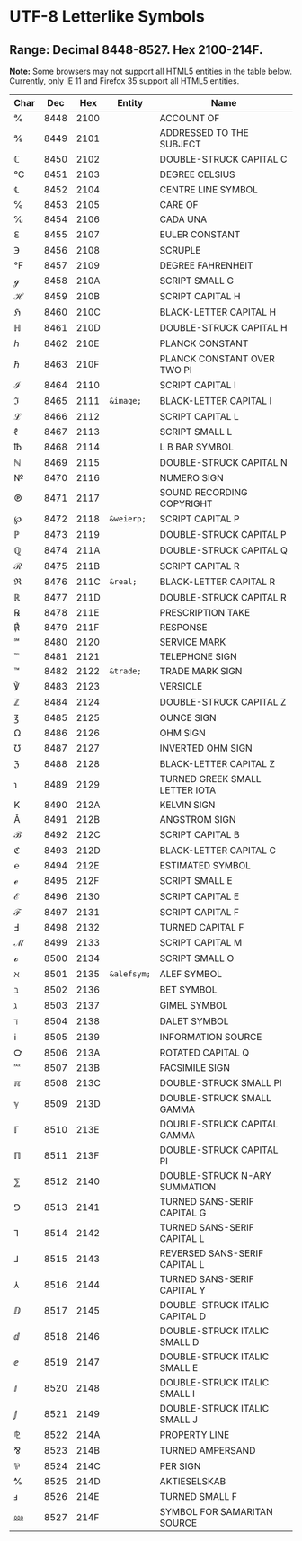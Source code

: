 # UTF-8 Letterlike Symbols

## Range: Decimal 8448-8527. Hex 2100-214F.

**Note:** Some browsers may not support all HTML5 entities in the table below.
Currently, only IE 11 and Firefox 35 support all HTML5 entities.

Char | Dec  | Hex  | Entity      | Name
---- | ---- | ---- | ----------- | ----
℀    | 8448 | 2100 |             | ACCOUNT OF
℁    | 8449 | 2101 |             | ADDRESSED TO THE SUBJECT
ℂ    | 8450 | 2102 |             | DOUBLE-STRUCK CAPITAL C
℃   | 8451 | 2103 |             | DEGREE CELSIUS
℄    | 8452 | 2104 |             | CENTRE LINE SYMBOL
℅    | 8453 | 2105 |             | CARE OF
℆    | 8454 | 2106 |             | CADA UNA
ℇ    | 8455 | 2107 |             | EULER CONSTANT
℈    | 8456 | 2108 |             | SCRUPLE
℉   | 8457 | 2109 |             | DEGREE FAHRENHEIT
ℊ    | 8458 | 210A |             | SCRIPT SMALL G
ℋ    | 8459 | 210B |             | SCRIPT CAPITAL H
ℌ    | 8460 | 210C |             | BLACK-LETTER CAPITAL H
ℍ    | 8461 | 210D |             | DOUBLE-STRUCK CAPITAL H
ℎ    | 8462 | 210E |             | PLANCK CONSTANT
ℏ    | 8463 | 210F |             | PLANCK CONSTANT OVER TWO PI
ℐ    | 8464 | 2110 |             | SCRIPT CAPITAL I
ℑ    | 8465 | 2111 | `&image;`   | BLACK-LETTER CAPITAL I
ℒ    | 8466 | 2112 |             | SCRIPT CAPITAL L
ℓ    | 8467 | 2113 |             | SCRIPT SMALL L
℔    | 8468 | 2114 |             | L B BAR SYMBOL
ℕ    | 8469 | 2115 |             | DOUBLE-STRUCK CAPITAL N
№    | 8470 | 2116 |             | NUMERO SIGN
℗    | 8471 | 2117 |             | SOUND RECORDING COPYRIGHT
℘    | 8472 | 2118 | `&weierp;`  | SCRIPT CAPITAL P
ℙ    | 8473 | 2119 |             | DOUBLE-STRUCK CAPITAL P
ℚ    | 8474 | 211A |             | DOUBLE-STRUCK CAPITAL Q
ℛ    | 8475 | 211B |             | SCRIPT CAPITAL R
ℜ    | 8476 | 211C | `&real;`    | BLACK-LETTER CAPITAL R
ℝ    | 8477 | 211D |             | DOUBLE-STRUCK CAPITAL R
℞    | 8478 | 211E |             | PRESCRIPTION TAKE
℟    | 8479 | 211F |             | RESPONSE
℠    | 8480 | 2120 |             | SERVICE MARK
℡   | 8481 | 2121 |             | TELEPHONE SIGN
™    | 8482 | 2122 | `&trade;`   | TRADE MARK SIGN
℣    | 8483 | 2123 |             | VERSICLE
ℤ    | 8484 | 2124 |             | DOUBLE-STRUCK CAPITAL Z
℥    | 8485 | 2125 |             | OUNCE SIGN
Ω    | 8486 | 2126 |             | OHM SIGN
℧    | 8487 | 2127 |             | INVERTED OHM SIGN
ℨ    | 8488 | 2128 |             | BLACK-LETTER CAPITAL Z
℩    | 8489 | 2129 |             | TURNED GREEK SMALL LETTER IOTA
K    | 8490 | 212A |             | KELVIN SIGN
Å    | 8491 | 212B |             | ANGSTROM SIGN
ℬ    | 8492 | 212C |             | SCRIPT CAPITAL B
ℭ    | 8493 | 212D |             | BLACK-LETTER CAPITAL C
℮    | 8494 | 212E |             | ESTIMATED SYMBOL
ℯ    | 8495 | 212F |             | SCRIPT SMALL E
ℰ    | 8496 | 2130 |             | SCRIPT CAPITAL E
ℱ    | 8497 | 2131 |             | SCRIPT CAPITAL F
Ⅎ    | 8498 | 2132 |             | TURNED CAPITAL F
ℳ    | 8499 | 2133 |             | SCRIPT CAPITAL M
ℴ    | 8500 | 2134 |             | SCRIPT SMALL O
ℵ    | 8501 | 2135 | `&alefsym;` | ALEF SYMBOL
ℶ    | 8502 | 2136 |             | BET SYMBOL
ℷ    | 8503 | 2137 |             | GIMEL SYMBOL
ℸ    | 8504 | 2138 |             | DALET SYMBOL
ℹ    | 8505 | 2139 |             | INFORMATION SOURCE
℺    | 8506 | 213A |             | ROTATED CAPITAL Q
℻    | 8507 | 213B |             | FACSIMILE SIGN
ℼ    | 8508 | 213C |             | DOUBLE-STRUCK SMALL PI
ℽ    | 8509 | 213D |             | DOUBLE-STRUCK SMALL GAMMA
ℾ    | 8510 | 213E |             | DOUBLE-STRUCK CAPITAL GAMMA
ℿ    | 8511 | 213F |             | DOUBLE-STRUCK CAPITAL PI
⅀    | 8512 | 2140 |             | DOUBLE-STRUCK N-ARY SUMMATION
⅁    | 8513 | 2141 |             | TURNED SANS-SERIF CAPITAL G
⅂    | 8514 | 2142 |             | TURNED SANS-SERIF CAPITAL L
⅃    | 8515 | 2143 |             | REVERSED SANS-SERIF CAPITAL L
⅄    | 8516 | 2144 |             | TURNED SANS-SERIF CAPITAL Y
ⅅ    | 8517 | 2145 |             | DOUBLE-STRUCK ITALIC CAPITAL D
ⅆ    | 8518 | 2146 |             | DOUBLE-STRUCK ITALIC SMALL D
ⅇ    | 8519 | 2147 |             | DOUBLE-STRUCK ITALIC SMALL E
ⅈ    | 8520 | 2148 |             | DOUBLE-STRUCK ITALIC SMALL I
ⅉ    | 8521 | 2149 |             | DOUBLE-STRUCK ITALIC SMALL J
⅊    | 8522 | 214A |             | PROPERTY LINE
⅋    | 8523 | 214B |             | TURNED AMPERSAND
⅌    | 8524 | 214C |             | PER SIGN
⅍    | 8525 | 214D |             | AKTIESELSKAB
ⅎ    | 8526 | 214E |             | TURNED SMALL F
⅏    | 8527 | 214F |             | SYMBOL FOR SAMARITAN SOURCE
